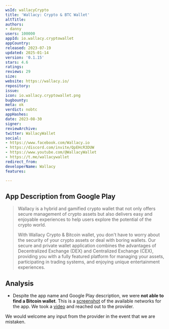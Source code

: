 ```yaml
---
wsId: wallacyCrypto
title: 'Wallacy: Crypto & BTC Wallet'
altTitle: 
authors:
- danny
users: 100000
appId: io.wallacy.cryptowallet
appCountry: 
released: 2023-07-19
updated: 2025-01-14
version: '0.1.15'
stars: 4.6
ratings: 
reviews: 29
size: 
website: https://wallacy.io/
repository: 
issue: 
icon: io.wallacy.cryptowallet.png
bugbounty: 
meta: ok
verdict: nobtc
appHashes: 
date: 2023-08-30
signer: 
reviewArchive: 
twitter: WallacyWallet
social:
- https://www.facebook.com/Wallacy.io
- https://discord.com/invite/QpEHcR3DUW
- https://www.youtube.com/@WallacyWallet
- https://t.me/wallacywallet
redirect_from: 
developerName: Wallacy
features: 

---
```


## App Description from Google Play

> Wallacy is a hybrid and gamified crypto wallet that not only offers secure management of crypto assets but also delivers easy and enjoyable experiences to help users explore the potential of the crypto world.
>
> With Wallacy Crypto & Bitcoin wallet, you don't have to worry about the security of your crypto assets or deal with boring wallets. Our secure and private wallet application combines the advantages of Decentralized Exchange (DEX) and Centralized Exchange (CEX), providing you with a fully featured platform for managing your assets, participating in trading systems, and enjoying unique entertainment experiences.

## Analysis 

- Despite the app name and Google Play description, we were **not able to find a Bitcoin wallet**. This is a [screenshot](https://twitter.com/BitcoinWalletz/status/1696715546753171578) of the available networks for the app. We took a [video](https://twitter.com/BitcoinWalletz/status/1696719368510677464) and reached out to the provider.

We would welcome any input from the provider in the event that we are mistaken.